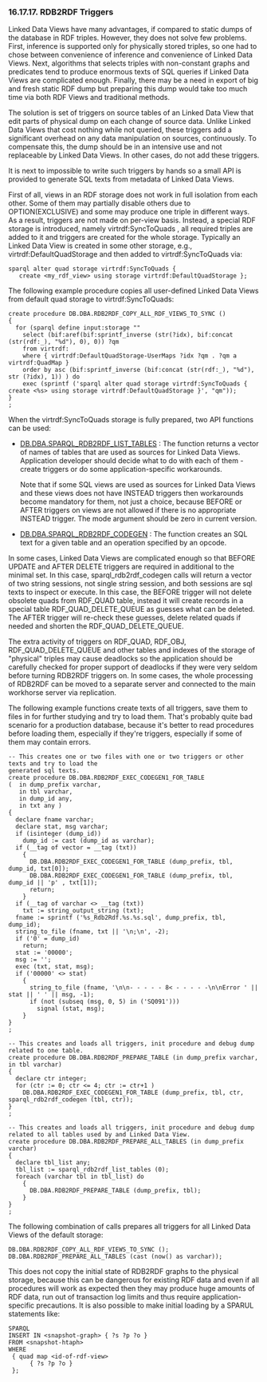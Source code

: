<div>

<div>

<div>

<div>

### 16.17.17. RDB2RDF Triggers

</div>

</div>

</div>

Linked Data Views have many advantages, if compared to static dumps of
the database in RDF triples. However, they does not solve few problems.
First, inference is supported only for physically stored triples, so one
had to chose between convenience of inference and convenience of Linked
Data Views. Next, algorithms that selects triples with non-constant
graphs and predicates tend to produce enormous texts of SQL queries if
Linked Data Views are complicated enough. Finally, there may be a need
in export of big and fresh static RDF dump but preparing this dump would
take too much time via both RDF Views and traditional methods.

The solution is set of triggers on source tables of an Linked Data View
that edit parts of physical dump on each change of source data. Unlike
Linked Data Views that cost nothing while not queried, these triggers
add a significant overhead on any data manipulation on sources,
continuously. To compensate this, the dump should be in an intensive use
and not replaceable by Linked Data Views. In other cases, do not add
these triggers.

It is next to impossible to write such triggers by hands so a small API
is provided to generate SQL texts from metadata of Linked Data Views.

First of all, views in an RDF storage does not work in full isolation
from each other. Some of them may partially disable others due to
OPTION(EXCLUSIVE) and some may produce one triple in different ways. As
a result, triggers are not made on per-view basis. Instead, a special
RDF storage is introduced, namely virtrdf:SyncToQuads , all required
triples are added to it and triggers are created for the whole storage.
Typically an Linked Data View is created in some other storage, e.g.,
virtrdf:DefaultQuadStorage and then added to virtrdf:SyncToQuads via:

``` programlisting
sparql alter quad storage virtrdf:SyncToQuads {
   create <my_rdf_view> using storage virtrdf:DefaultQuadStorage };
```

The following example procedure copies all user-defined Linked Data
Views from default quad storage to virtrdf:SyncToQuads:

``` programlisting
create procedure DB.DBA.RDB2RDF_COPY_ALL_RDF_VIEWS_TO_SYNC ()
{
  for (sparql define input:storage ""
    select (bif:aref(bif:sprintf_inverse (str(?idx), bif:concat (str(rdf:_), "%d"), 0), 0)) ?qm
    from virtrdf:
    where { virtrdf:DefaultQuadStorage-UserMaps ?idx ?qm . ?qm a virtrdf:QuadMap }
    order by asc (bif:sprintf_inverse (bif:concat (str(rdf:_), "%d"), str (?idx), 1)) ) do
    exec (sprintf ('sparql alter quad storage virtrdf:SyncToQuads { create <%s> using storage virtrdf:DefaultQuadStorage }', "qm"));
}
;
```

When the virtrdf:SyncToQuads storage is fully prepared, two API
functions can be used:

<div>

- <a href="fn_sparql_rdb2rdf_list_tables.html" class="link"
  title="DB.DBA.SPARQL_RDB2RDF_LIST_TABLES">DB.DBA.SPARQL_RDB2RDF_LIST_TABLES</a>
  : The function returns a vector of names of tables that are used as
  sources for Linked Data Views. Application developer should decide
  what to do with each of them - create triggers or do some
  application-specific workarounds.

  Note that if some SQL views are used as sources for Linked Data Views
  and these views does not have INSTEAD triggers then workarounds become
  mandatory for them, not just a choice, because BEFORE or AFTER
  triggers on views are not allowed if there is no appropriate INSTEAD
  trigger. The mode argument should be zero in current version.

- <a href="fn_sparql_rdb2rdf_codegen.html" class="link"
  title="DB.DBA.SPARQL_RDB2RDF_CODEGEN">DB.DBA.SPARQL_RDB2RDF_CODEGEN</a>
  : The function creates an SQL text for a given table and an operation
  specified by an opcode.

</div>

In some cases, Linked Data Views are complicated enough so that BEFORE
UPDATE and AFTER DELETE triggers are required in additional to the
minimal set. In this case, sparql_rdb2rdf_codegen calls will return a
vector of two string sessions, not single string session, and both
sessions are sql texts to inspect or execute. In this case, the BEFORE
trigger will not delete obsolete quads from RDF_QUAD table, instead it
will create records in a special table RDF_QUAD_DELETE_QUEUE as guesses
what can be deleted. The AFTER trigger will re-check these guesses,
delete related quads if needed and shorten the RDF_QUAD_DELETE_QUEUE.

The extra activity of triggers on RDF_QUAD, RDF_OBJ,
RDF_QUAD_DELETE_QUEUE and other tables and indexes of the storage of
"physical" triples may cause deadlocks so the application should be
carefully checked for proper support of deadlocks if they were very
seldom before turning RDB2RDF triggers on. In some cases, the whole
processing of RDB2RDF can be moved to a separate server and connected to
the main workhorse server via replication.

The following example functions create texts of all triggers, save them
to files in for further studying and try to load them. That's probably
quite bad scenario for a production database, because it's better to
read procedures before loading them, especially if they're triggers,
especially if some of them may contain errors.

``` programlisting
-- This creates one or two files with one or two triggers or other texts and try to load the
generated sql texts.
create procedure DB.DBA.RDB2RDF_EXEC_CODEGEN1_FOR_TABLE
(  in dump_prefix varchar,
   in tbl varchar,
   in dump_id any,
   in txt any )
{
  declare fname varchar;
  declare stat, msg varchar;
  if (isinteger (dump_id))
    dump_id := cast (dump_id as varchar);
  if (__tag of vector = __tag (txt))
    {
      DB.DBA.RDB2RDF_EXEC_CODEGEN1_FOR_TABLE (dump_prefix, tbl, dump_id, txt[0]);
      DB.DBA.RDB2RDF_EXEC_CODEGEN1_FOR_TABLE (dump_prefix, tbl, dump_id || 'p' , txt[1]);
      return;
    }
  if (__tag of varchar <> __tag (txt))
    txt := string_output_string (txt);
  fname := sprintf ('%s_Rdb2Rdf.%s.%s.sql', dump_prefix, tbl, dump_id);
  string_to_file (fname, txt || '\n;\n', -2);
  if ('0' = dump_id)
    return;
  stat := '00000';
  msg := '';
  exec (txt, stat, msg);
  if ('00000' <> stat)
    {
      string_to_file (fname, '\n\n- - - - - 8< - - - - -\n\nError ' || stat || ' ' || msg, -1);
      if (not (subseq (msg, 0, 5) in ('SQ091')))
        signal (stat, msg);
    }
}
;

-- This creates and loads all triggers, init procedure and debug dump related to one table.
create procedure DB.DBA.RDB2RDF_PREPARE_TABLE (in dump_prefix varchar, in tbl varchar)
{
  declare ctr integer;
  for (ctr := 0; ctr <= 4; ctr := ctr+1 )
    DB.DBA.RDB2RDF_EXEC_CODEGEN1_FOR_TABLE (dump_prefix, tbl, ctr, sparql_rdb2rdf_codegen (tbl, ctr));
}
;

-- This creates and loads all triggers, init procedure and debug dump related to all tables used by and Linked Data View.
create procedure DB.DBA.RDB2RDF_PREPARE_ALL_TABLES (in dump_prefix varchar)
{
  declare tbl_list any;
  tbl_list := sparql_rdb2rdf_list_tables (0);
  foreach (varchar tbl in tbl_list) do
    {
      DB.DBA.RDB2RDF_PREPARE_TABLE (dump_prefix, tbl);
    }
}
;
```

The following combination of calls prepares all triggers for all Linked
Data Views of the default storage:

``` programlisting
DB.DBA.RDB2RDF_COPY_ALL_RDF_VIEWS_TO_SYNC ();
DB.DBA.RDB2RDF_PREPARE_ALL_TABLES (cast (now() as varchar));
```

This does not copy the initial state of RDB2RDF graphs to the physical
storage, because this can be dangerous for existing RDF data and even if
all procedures will work as expected then they may produce huge amounts
of RDF data, run out of transaction log limits and thus require
application-specific precautions. It is also possible to make initial
loading by a SPARUL statements like:

``` programlisting
SPARQL
INSERT IN <snapshot-graph> { ?s ?p ?o }
FROM <snapshot-htaph>
WHERE
 { quad map <id-of-rdf-view>
      { ?s ?p ?o }
 };
```

</div>
